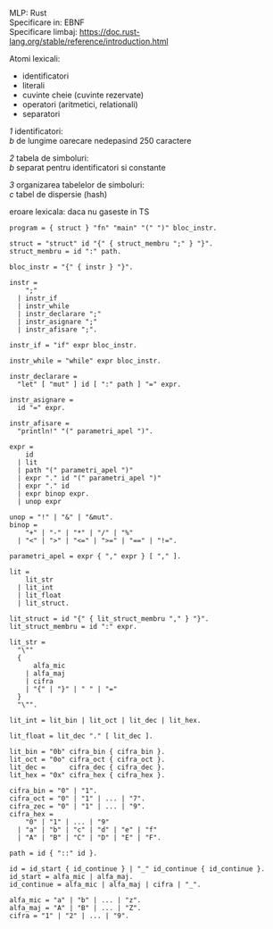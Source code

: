 MLP: Rust \
Specificare in: EBNF \
Specificare limbaj: https://doc.rust-lang.org/stable/reference/introduction.html

Atomi lexicali:

- identificatori
- literali
- cuvinte cheie (cuvinte rezervate)
- operatori (aritmetici, relationali)
- separatori

_1_ identificatori: \
_b_ de lungime oarecare nedepasind 250 caractere

_2_ tabela de simboluri: \
_b_ separat pentru identificatori si constante

_3_ organizarea tabelelor de simboluri: \
_c_ tabel de dispersie (hash)

eroare lexicala: daca nu gaseste in TS

```
program = { struct } "fn" "main" "(" ")" bloc_instr.

struct = "struct" id "{" { struct_membru ";" } "}".
struct_membru = id ":" path.

bloc_instr = "{" { instr } "}".

instr =
    ";"
  | instr_if
  | instr_while
  | instr_declarare ";"
  | instr_asignare ";"
  | instr_afisare ";".

instr_if = "if" expr bloc_instr.

instr_while = "while" expr bloc_instr.

instr_declarare =
  "let" [ "mut" ] id [ ":" path ] "=" expr.

instr_asignare =
  id "=" expr.

instr_afisare =
  "println!" "(" parametri_apel ")".

expr =
    id
  | lit
  | path "(" parametri_apel ")"
  | expr "." id "(" parametri_apel ")"
  | expr "." id
  | expr binop expr.
  | unop expr

unop = "!" | "&" | "&mut".
binop =
    "+" | "-" | "*" | "/" | "%"
  | "<" | ">" | "<=" | ">=" | "==" | "!=".

parametri_apel = expr { "," expr } [ "," ].

lit =
    lit_str
  | lit_int
  | lit_float
  | lit_struct.

lit_struct = id "{" { lit_struct_membru "," } "}".
lit_struct_membru = id ":" expr.

lit_str =
  "\""
  {
      alfa_mic
    | alfa_maj
    | cifra
    | "{" | "}" | " " | "="
  }
  "\"".

lit_int = lit_bin | lit_oct | lit_dec | lit_hex.

lit_float = lit_dec "." [ lit_dec ].

lit_bin = "0b" cifra_bin { cifra_bin }.
lit_oct = "0o" cifra_oct { cifra_oct }.
lit_dec =      cifra_dec { cifra_dec }.
lit_hex = "0x" cifra_hex { cifra_hex }.

cifra_bin = "0" | "1".
cifra_oct = "0" | "1" | ... | "7".
cifra_zec = "0" | "1" | ... | "9".
cifra_hex =
    "0" | "1" | ... | "9"
  | "a" | "b" | "c" | "d" | "e" | "f"
  | "A" | "B" | "C" | "D" | "E" | "F".

path = id { "::" id }.

id = id_start { id_continue } | "_" id_continue { id_continue }.
id_start = alfa_mic | alfa_maj.
id_continue = alfa_mic | alfa_maj | cifra | "_".

alfa_mic = "a" | "b" | ... | "z".
alfa_maj = "A" | "B" | ... | "Z".
cifra = "1" | "2" | ... | "9".
```
